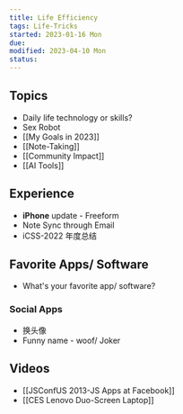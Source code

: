```yaml
---
title: Life Efficiency
tags: Life-Tricks    
started: 2023-01-16 Mon
due: 
modified: 2023-04-10 Mon
status: 
---
```

## Topics
- Daily life technology or skills?
- Sex Robot
- [[My Goals in 2023]]
- [[Note-Taking]]
- [[Community Impact]]
- [[AI Tools]]
## Experience
- **iPhone** update - Freeform
- Note Sync through Email
- iCSS-2022 年度总结
## Favorite Apps/ Software
- What's your favorite app/ software?
### Social Apps
- 换头像
- Funny name - woof/ Joker
## Videos
- [[JSConfUS 2013-JS Apps at Facebook]]
- [[CES Lenovo Duo-Screen Laptop]]